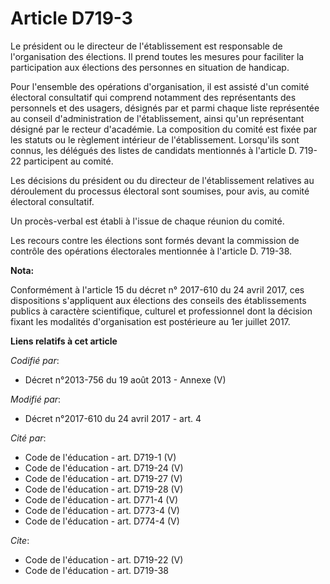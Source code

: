 # Article D719-3

Le président ou le directeur de l'établissement est responsable de l'organisation des élections. Il prend toutes les mesures
pour faciliter la participation aux élections des personnes en situation de handicap.

Pour l'ensemble des opérations d'organisation, il est assisté d'un comité électoral consultatif qui comprend notamment des
représentants des personnels et des usagers, désignés par et parmi chaque liste représentée au conseil d'administration de
l'établissement, ainsi qu'un représentant désigné par le recteur d'académie. La composition du comité est fixée par les
statuts ou le règlement intérieur de l'établissement. Lorsqu'ils sont connus, les délégués des listes de candidats mentionnés
à l'article D. 719-22 participent au comité.

Les décisions du président ou du directeur de l'établissement relatives au déroulement du processus électoral sont soumises,
pour avis, au comité électoral consultatif.

Un procès-verbal est établi à l'issue de chaque réunion du comité.

Les recours contre les élections sont formés devant la commission de contrôle des opérations électorales mentionnée à
l'article D. 719-38.

**Nota:**

Conformément à l'article 15 du décret n° 2017-610 du 24 avril 2017, ces dispositions s'appliquent aux élections des conseils
des établissements publics à caractère scientifique, culturel et professionnel dont la décision fixant les modalités
d'organisation est postérieure au 1er juillet 2017.

**Liens relatifs à cet article**

_Codifié par_:

  - Décret n°2013-756 du 19 août 2013 -  Annexe (V)

_Modifié par_:

  - Décret n°2017-610 du 24 avril 2017 - art. 4

_Cité par_:

  - Code de l'éducation - art. D719-1 (V)
  - Code de l'éducation - art. D719-24 (V)
  - Code de l'éducation - art. D719-27 (V)
  - Code de l'éducation - art. D719-28 (V)
  - Code de l'éducation - art. D771-4 (V)
  - Code de l'éducation - art. D773-4 (V)
  - Code de l'éducation - art. D774-4 (V)

_Cite_:

  - Code de l'éducation - art. D719-22 (V)
  - Code de l'éducation - art. D719-38
